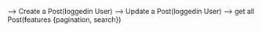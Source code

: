 --> Create a Post(loggedin User)
--> Update a Post(loggedin User)
--> get all Post(features {pagination, search})
